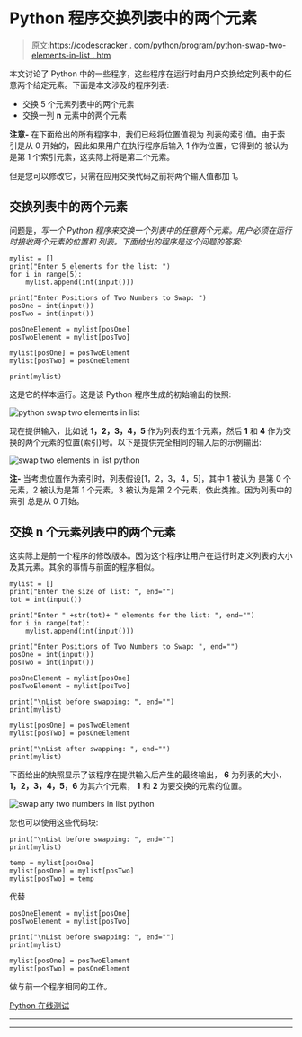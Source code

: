 # Python 程序交换列表中的两个元素

> 原文:[https://codescracker . com/python/program/python-swap-two-elements-in-list . htm](https://codescracker.com/python/program/python-swap-two-elements-in-list.htm)

本文讨论了 Python 中的一些程序，这些程序在运行时由用户交换给定列表中的任意两个给定元素。下面是本文涉及的程序列表:

*   交换 5 个元素列表中的两个元素
*   交换一列 **n** 元素中的两个元素

**注意-** 在下面给出的所有程序中，我们已经将位置值视为 列表的索引值。由于索引是从 0 开始的，因此如果用户在执行程序后输入 1 作为位置，它得到的 被认为是第 1 个索引元素，这实际上将是第二个元素。

但是您可以修改它，只需在应用交换代码之前将两个输入值都加 1。

## 交换列表中的两个元素

问题是，*写一个 Python 程序来交换一个列表中的任意两个元素。用户必须在运行时接收两个元素的位置和 列表。下面给出的程序是这个问题的答案:*

```
mylist = []
print("Enter 5 elements for the list: ")
for i in range(5):
    mylist.append(int(input()))

print("Enter Positions of Two Numbers to Swap: ")
posOne = int(input())
posTwo = int(input())

posOneElement = mylist[posOne]
posTwoElement = mylist[posTwo]

mylist[posOne] = posTwoElement
mylist[posTwo] = posOneElement

print(mylist)
```

这是它的样本运行。这是该 Python 程序生成的初始输出的快照:

![python swap two elements in list](../Images/1bd8965495beeb48f66ce5816efcaf35.png)

现在提供输入，比如说 **1，2，3，4，5** 作为列表的五个元素，然后 **1** 和 **4** 作为交换的两个元素的位置(索引)号。以下是提供完全相同的输入后的示例输出:

![swap two elements in list python](../Images/9e871d22148a089d81384f293784b506.png)

**注-** 当考虑位置作为索引时，列表假设[1，2，3，4，5]，其中 1 被认为 是第 0 个元素，2 被认为是第 1 个元素，3 被认为是第 2 个元素，依此类推。因为列表中的索引 总是从 0 开始。

## 交换 n 个元素列表中的两个元素

这实际上是前一个程序的修改版本。因为这个程序让用户在运行时定义列表的大小及其元素。其余的事情与前面的程序相似。

```
mylist = []
print("Enter the size of list: ", end="")
tot = int(input())

print("Enter " +str(tot)+ " elements for the list: ", end="")
for i in range(tot):
    mylist.append(int(input()))

print("Enter Positions of Two Numbers to Swap: ", end="")
posOne = int(input())
posTwo = int(input())

posOneElement = mylist[posOne]
posTwoElement = mylist[posTwo]

print("\nList before swapping: ", end="")
print(mylist)

mylist[posOne] = posTwoElement
mylist[posTwo] = posOneElement

print("\nList after swapping: ", end="")
print(mylist)
```

下面给出的快照显示了该程序在提供输入后产生的最终输出， **6** 为列表的大小， **1，2，3，4，5，6** 为其六个元素， **1** 和 **2** 为要交换的元素的位置。

![swap any two numbers in list python](../Images/df97f458764954d364715c17c842916b.png)

您也可以使用这些代码块:

```
print("\nList before swapping: ", end="")
print(mylist)

temp = mylist[posOne]
mylist[posOne] = mylist[posTwo]
mylist[posTwo] = temp
```

代替

```
posOneElement = mylist[posOne]
posTwoElement = mylist[posTwo]

print("\nList before swapping: ", end="")
print(mylist)

mylist[posOne] = posTwoElement
mylist[posTwo] = posOneElement
```

做与前一个程序相同的工作。

[Python 在线测试](/exam/showtest.php?subid=10)

* * *

* * *